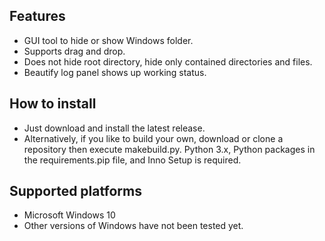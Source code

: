 ## Features

* GUI tool to hide or show Windows folder.
* Supports drag and drop.
* Does not hide root directory, hide only contained directories and files.
* Beautify log panel shows up working status.

## How to install

* Just download and install the latest release.
* Alternatively, if you like to build your own, download or clone a repository then execute makebuild.py. Python 3.x, Python packages in the requirements.pip file, and Inno Setup is required.

## Supported platforms

* Microsoft Windows 10
* Other versions of Windows have not been tested yet.
